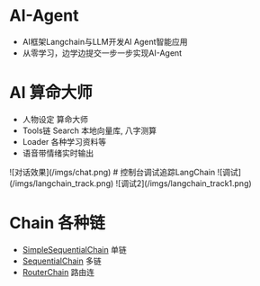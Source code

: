 # AI-Agent
- AI框架Langchain与LLM开发AI Agent智能应用
- 从零学习，边学边提交一步一步实现AI-Agent

# AI 算命大师
- 人物设定 算命大师
- Tools链 Search 本地向量库, 八字测算
- Loader 各种学习资料等
- 语音带情绪实时输出
​<audio id="audio" src="/Chapter8/nohappy.mp3">
</audio>
​<audio id="audio" src="/Chapter8/算命先手出生年月.mp3">
</audio>
![对话效果](/imgs/chat.png)
# 控制台调试追踪LangChain
![调试](/imgs/langchain_track.png)
![调试2](/imgs/langchain_track1.png)


# Chain 各种链
- [SimpleSequentialChain](Chapter5/03Chain.ipynb) 单链
- [SequentialChain](Chapter5/03Chain.ipynb) 多链
- [RouterChain](Chapter5/05RouterChain.ipynb) 路由连
